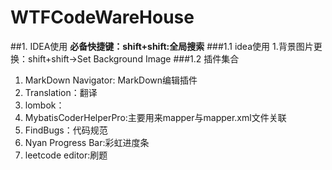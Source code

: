 # WTFCodeWareHouse
##1. IDEA使用
**必备快捷键：shift+shift:全局搜索**
###1.1 idea使用
1.背景图片更换：shift+shift->Set Background Image
###1.2 插件集合
1. MarkDown Navigator: MarkDown编辑插件
2. Translation：翻译
3. lombok：
4. MybatisCoderHelperPro:主要用来mapper与mapper.xml文件关联
5. FindBugs：代码规范
6. Nyan Progress Bar:彩虹进度条
7. leetcode editor:刷题
